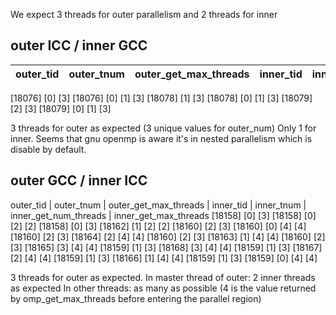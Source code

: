 We expect 3 threads for outer parallelism and 2 threads for inner

## outer ICC / inner GCC
outer_tid | outer_tnum | outer_get_max_threads | inner_tid | inner_tnum | inner_get_num_threads | inner_get_max_threads
|---|---|---|---|---|---|---|
  [18076]        [0]               [3]             [18076]        [0]                [1]                    [3]
  [18078]        [1]               [3]             [18078]        [0]                [1]                    [3]
  [18079]        [2]               [3]             [18079]        [0]                [1]                    [3]

3 threads for outer as expected (3 unique values for outer_num)
Only 1 for inner. Seems that gnu openmp is aware it's in nested parallelism which is disable by default.

## outer GCC / inner ICC
outer_tid | outer_tnum | outer_get_max_threads | inner_tid | inner_tnum | inner_get_num_threads | inner_get_max_threads
  [18158]        [0]               [3]             [18158]        [0]                [2]                    [2]
  [18158]        [0]               [3]             [18162]        [1]                [2]                    [2]
  [18160]        [2]               [3]             [18160]        [0]                [4]                    [4]
  [18160]        [2]               [3]             [18164]        [2]                [4]                    [4]
  [18160]        [2]               [3]             [18163]        [1]                [4]                    [4]
  [18160]        [2]               [3]             [18165]        [3]                [4]                    [4]
  [18159]        [1]               [3]             [18168]        [3]                [4]                    [4]
  [18159]        [1]               [3]             [18167]        [2]                [4]                    [4]
  [18159]        [1]               [3]             [18166]        [1]                [4]                    [4]
  [18159]        [1]               [3]             [18159]        [0]                [4]                    [4]

3 threads for outer as expected.
In master thread of outer: 2 inner threads as expected
In other threads: as many as possible (4 is the value returned by omp_get_max_threads before entering the parallel region)
